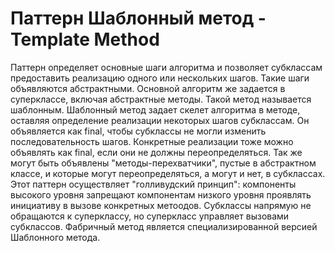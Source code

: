 Паттерн Шаблонный метод - Template Method
=========================================
Паттерн определяет основные шаги алгоритма и позволяет субклассам предоставить
реализацию одного или нескольких шагов. Такие шаги объявляются абстрактными.
Основной алгоритм же задается в суперклассе, включая абстрактные методы. Такой метод называется 
шаблонным.
Шаблонный метод задает скелет алгоритма в методе, оставляя определение реализации некоторых шагов
субклассам. Он объявляется как final, чтобы субклассы не могли изменить последовательность шагов.
Конкретные реализации тоже можно объявлять как final, если они не должны переопределяться.
Так же могут быть объявлены "методы-перехватчики", пустые в абстрактном классе, и которые могут
переопределяться, а могут и нет, в субклассах.
Этот паттерн осуществляет "голливудский принцип": компоненты высокого уровня запрещают 
компонентам низкого уровня проявлять инициативу в вызове конкретных метоодов. Субклассы
напрямую не обращаются к суперклассу, но суперкласс управляет вызовами субклассов.
Фабричный метод является специализированной версией Шаблонного метода.